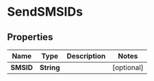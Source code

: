
# SendSMSIDs

## Properties
Name | Type | Description | Notes
------------ | ------------- | ------------- | -------------
**SMSID** | **String** |  |  [optional]



